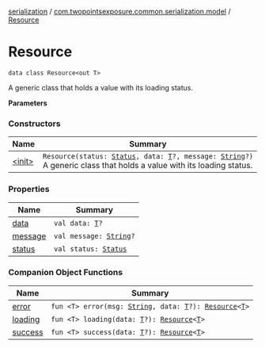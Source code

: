 [serialization](../../index.md) / [com.twopointsexposure.common.serialization.model](../index.md) / [Resource](./index.md)

# Resource

`data class Resource<out T>`

A generic class that holds a value with its loading status.

**Parameters**

### Constructors

| Name | Summary |
|---|---|
| [&lt;init&gt;](-init-.md) | `Resource(status: `[`Status`](../-status/index.md)`, data: `[`T`](index.md#T)`?, message: `[`String`](https://kotlinlang.org/api/latest/jvm/stdlib/kotlin/-string/index.html)`?)`<br>A generic class that holds a value with its loading status. |

### Properties

| Name | Summary |
|---|---|
| [data](data.md) | `val data: `[`T`](index.md#T)`?` |
| [message](message.md) | `val message: `[`String`](https://kotlinlang.org/api/latest/jvm/stdlib/kotlin/-string/index.html)`?` |
| [status](status.md) | `val status: `[`Status`](../-status/index.md) |

### Companion Object Functions

| Name | Summary |
|---|---|
| [error](error.md) | `fun <T> error(msg: `[`String`](https://kotlinlang.org/api/latest/jvm/stdlib/kotlin/-string/index.html)`, data: `[`T`](error.md#T)`?): `[`Resource`](./index.md)`<`[`T`](error.md#T)`>` |
| [loading](loading.md) | `fun <T> loading(data: `[`T`](loading.md#T)`?): `[`Resource`](./index.md)`<`[`T`](loading.md#T)`>` |
| [success](success.md) | `fun <T> success(data: `[`T`](success.md#T)`?): `[`Resource`](./index.md)`<`[`T`](success.md#T)`>` |

